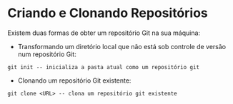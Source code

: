 # Criando e Clonando Repositórios 

Existem duas formas de obter um repositório Git na sua máquina:

- Transformando um diretório local que não está sob controle de versão num repositório Git:

```
git init -- inicializa a pasta atual como um repositório git
```

- Clonando um repositório Git existente:

```
git clone <URL> -- clona um repositório git existente